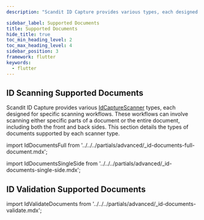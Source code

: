 ```yaml
---
description: "Scandit ID Capture provides various types, each designed for specific scanning workflows. These workflows can involve scanning either specific parts of a document or the entire document, including both the front and back sides. This section details the types of documents supported by each scanner type.                                                      "

sidebar_label: Supported Documents
title: Supported Documents
hide_title: true
toc_min_heading_level: 2
toc_max_heading_level: 4
sidebar_position: 3
framework: flutter
keywords:
  - flutter
---
```


## ID Scanning Supported Documents

Scandit ID Capture provides various [IdCaptureScanner](https://docs.scandit.com/data-capture-sdk/flutter/id-capture/api/id-capture-scanner.html#id-capture-scanner) types, each designed for specific scanning workflows. These workflows can involve scanning either specific parts of a document or the entire document, including both the front and back sides. This section details the types of documents supported by each scanner type.

import IdDocumentsFull from '../../../partials/advanced/_id-documents-full-document.mdx';

<IdDocumentsFull/>

import IdDocumentsSingleSide from '../../../partials/advanced/_id-documents-single-side.mdx';

<IdDocumentsSingleSide/>

## ID Validation Supported Documents

import IdValidateDocuments from '../../../partials/advanced/_id-documents-validate.mdx';

<IdValidateDocuments/>